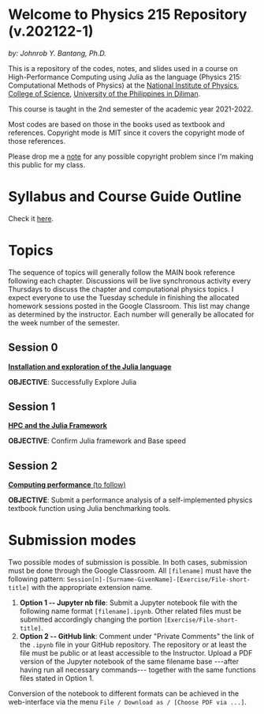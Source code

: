 # Welcome to Physics 215 Repository (v.202122-1)
*by: Johnrob Y. Bantang, Ph.D.*


This is a repository of the codes, notes, and slides used in a course on High-Performance Computing using Julia as the language (Physics 215: Computational Methods of Physics) at the [National Institute of Physics](http://nip.upd.edu.ph), [College of Science](http://science.upd.edu.ph), [University of the Philippines in Diliman](http://upd.edu.ph).

This course is taught in the 2nd semester of the academic year 2021-2022.

Most codes are based on those in the books used as textbook and references. 
Copyright mode is MIT since it covers the copyright mode of those references.

Please drop me a [note](mailto:jybantang@up.edu.ph) for any possible copyright problem since I'm making this public for my class.

# Syllabus and Course Guide Outline

Check it [here](SYLLABUS.md).

# Topics
The sequence of topics will generally follow the MAIN book reference following each chapter. Discussions will be live synchronous activity every Thursdays to discuss the chapter and computational physics topics. I expect everyone to use the Tuesday schedule in finishing the allocated homework sessions posted in the Google Classroom. This list may change as determined by the instructor. Each number will generally be allocated for the week number of the semester.

## Session 0
[**Installation and exploration of the Julia language**](00-Intro/README.md)

**OBJECTIVE**: Successfully Explore Julia

## Session 1
[**HPC and the Julia Framework**](01-HPC/README.md)

**OBJECTIVE**: Confirm Julia framework and Base speed

## Session 2
[**Computing performance** (to follow)](./README.md)

**OBJECTIVE**: Submit a performance analysis of a self-implemented physics textbook function using Julia benchmarking tools.

# Submission modes
Two possible modes of submission is possible.
In both cases, submission must be done through the Google Classroom.
All `[filename]` must have the following pattern: `Session[n]-[Surname-GivenName]-[Exercise/File-short-title]` with the appropriate extension name.
1. **Option 1 -- Jupyter nb file**: Submit a Jupyter notebook file with the following name format `[filename].ipynb`.
   Other related files must be submitted accordingly changing the portion `[Exercise/File-short-title]`.
2. **Option 2 -- GitHub link**: Comment under "Private Comments" the link of the `.ipynb` file in your GitHub repository.
   The repository or at least the file must be public or at least accessible to the Instructor.
   Upload a PDF version of the Jupyter notebook of the same filename base ---after having run all necessary commands--- together with the same functions files stated in Option 1.
   
Conversion of the notebook to different formats can be achieved in the web-interface via the menu `File / Download as / [Choose PDF via ...]`.
